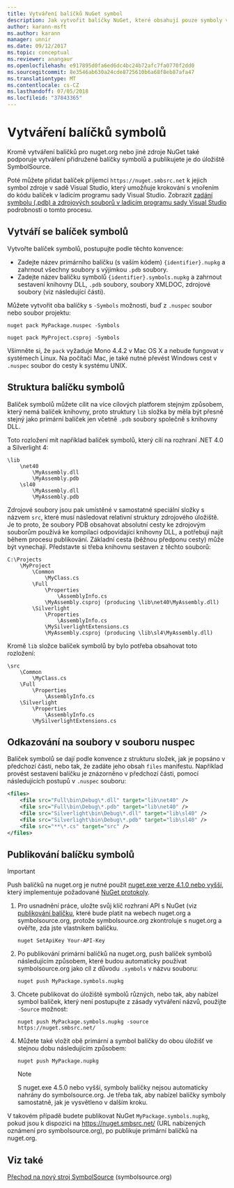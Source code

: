 ```yaml
---
title: Vytváření balíčků NuGet symbol
description: Jak vytvořit balíčky NuGet, které obsahují pouze symboly v zájmu podpory ladění jiných balíčků NuGet v sadě Visual Studio.
author: karann-msft
ms.author: karann
manager: unnir
ms.date: 09/12/2017
ms.topic: conceptual
ms.reviewer: anangaur
ms.openlocfilehash: e917895d0fa6ed6dc4bc24b72afc7fa0770f2dd0
ms.sourcegitcommit: 8e3546ab630a24cde8725610b6a68f8eb87afa47
ms.translationtype: MT
ms.contentlocale: cs-CZ
ms.lasthandoff: 07/05/2018
ms.locfileid: "37843365"
---
```

# <a name="creating-symbol-packages"></a>Vytváření balíčků symbolů

Kromě vytváření balíčků pro nuget.org nebo jiné zdroje NuGet také podporuje vytváření přidružené balíčky symbolů a publikujete je do úložiště SymbolSource.

Poté můžete přidat balíček příjemci `https://nuget.smbsrc.net` k jejich symbol zdroje v sadě Visual Studio, který umožňuje krokování s vnořením do kódu balíček v ladicím programu sady Visual Studio. Zobrazit [zadání symbolu (.pdb) a zdrojových souborů v ladicím programu sady Visual Studio](/visualstudio/debugger/specify-symbol-dot-pdb-and-source-files-in-the-visual-studio-debugger) podrobnosti o tomto procesu.

## <a name="creating-a-symbol-package"></a>Vytváří se balíček symbolů

Vytvořte balíček symbolů, postupujte podle těchto konvence:

- Zadejte název primárního balíčku (s vaším kódem) `{identifier}.nupkg` a zahrnout všechny soubory s výjimkou `.pdb` soubory.
- Zadejte název balíčku symbolů `{identifier}.symbols.nupkg` a zahrnout sestavení knihovny DLL, `.pdb` soubory, soubory XMLDOC, zdrojové soubory (viz následující části).

Můžete vytvořit oba balíčky s `-Symbols` možnosti, buď z `.nuspec` soubor nebo soubor projektu:

```cli
nuget pack MyPackage.nuspec -Symbols

nuget pack MyProject.csproj -Symbols
```

Všimněte si, že `pack` vyžaduje Mono 4.4.2 v Mac OS X a nebude fungovat v systémech Linux. Na počítači Mac, je také nutné převést Windows cest v `.nuspec` soubor do cesty k systému UNIX.

## <a name="symbol-package-structure"></a>Struktura balíčku symbolů

Balíček symbolů můžete cílit na více cílových platforem stejným způsobem, který nemá balíček knihovny, proto struktury `lib` složka by měla být přesně stejný jako primární balíček jen včetně `.pdb` soubory společně s knihovny DLL.

Toto rozložení mít například balíček symbolů, který cílí na rozhraní .NET 4.0 a Silverlight 4:

    \lib
        \net40
            \MyAssembly.dll
            \MyAssembly.pdb
        \sl40
            \MyAssembly.dll
            \MyAssembly.pdb

Zdrojové soubory jsou pak umístěné v samostatné speciální složky s názvem `src`, které musí následovat relativní struktury zdrojového úložiště. Je to proto, že soubory PDB obsahovat absolutní cesty ke zdrojovým souborům používá ke kompilaci odpovídající knihovny DLL, a potřebují najít během procesu publikování. Základní cesta (běžnou předponu cesty) může být vynechají. Představte si třeba knihovnu sestaven z těchto souborů:

    C:\Projects
        \MyProject
            \Common
                \MyClass.cs
            \Full
                \Properties
                    \AssemblyInfo.cs
                \MyAssembly.csproj (producing \lib\net40\MyAssembly.dll)
            \Silverlight
                \Properties
                    \AssemblyInfo.cs
                \MySilverlightExtensions.cs
                \MyAssembly.csproj (producing \lib\sl4\MyAssembly.dll)

Kromě `lib` složce balíček symbolů by bylo potřeba obsahovat toto rozložení:

    \src
        \Common
            \MyClass.cs
        \Full
            \Properties
                \AssemblyInfo.cs
        \Silverlight
            \Properties
                \AssemblyInfo.cs
            \MySilverlightExtensions.cs

## <a name="referring-to-files-in-the-nuspec"></a>Odkazování na soubory v souboru nuspec

Balíček symbolů se dají podle konvence z strukturu složek, jak je popsáno v předchozí části, nebo tak, že zadáte jeho obsah `files` manifestu. Například provést sestavení balíčku je znázorněno v předchozí části, pomocí následujících postupů v `.nuspec` souboru:

```xml
<files>
    <file src="Full\bin\Debug\*.dll" target="lib\net40" />
    <file src="Full\bin\Debug\*.pdb" target="lib\net40" />
    <file src="Silverlight\bin\Debug\*.dll" target="lib\sl40" />
    <file src="Silverlight\bin\Debug\*.pdb" target="lib\sl40" />
    <file src="**\*.cs" target="src" />
</files>
```

## <a name="publishing-a-symbol-package"></a>Publikování balíčku symbolů

> [!Important]
> Push balíčků na nuget.org je nutné použít [nuget.exe verze 4.1.0 nebo vyšší](https://www.nuget.org/downloads), který implementuje požadované [NuGet protokoly](../api/nuget-protocols.md).

1. Pro usnadnění práce, uložte svůj klíč rozhraní API s NuGet (viz [publikování balíčku](../create-packages/publish-a-package.md), které bude platit na webech nuget.org a symbolsource.org, protože symbolsource.org zkontroluje s nuget.org a ověřte, zda jste vlastníkem balíčku.

    ```cli
    nuget SetApiKey Your-API-Key
    ```

2. Po publikování primární balíčků na nuget.org, push balíček symbolů následujícím způsobem, které budou automaticky používat symbolsource.org jako cíl z důvodu `.symbols` v názvu souboru:

    ```cli
    nuget push MyPackage.symbols.nupkg
    ```

3. Chcete publikovat do úložiště symbolů různých, nebo tak, aby nabízel symbol balíček, který není postupujte z zásady vytváření názvů, použijte `-Source` možnost:

    ```cli
    nuget push MyPackage.symbols.nupkg -source https://nuget.smbsrc.net/
    ```

4. Můžete také vložit obě primární a symbol balíčky do obou úložišť ve stejnou dobu následujícím způsobem:

    ```cli
    nuget push MyPackage.nupkg
    ```

   > [!Note]
   > S nuget.exe 4.5.0 nebo vyšší, symboly balíčky nejsou automaticky nahrány do symbolsource.org. Je třeba tak, aby nabízel balíčky symboly samostatně, jak je vysvětleno v dalším kroku.
   
V takovém případě budete publikovat NuGet `MyPackage.symbols.nupkg`, pokud jsou k dispozici na https://nuget.smbsrc.net/ (URL nabízených oznámení pro symbolsource.org), po publikuje primární balíčků na nuget.org.

## <a name="see-also"></a>Viz také

[Přechod na nový stroj SymbolSource](https://tripleemcoder.com/2015/10/04/moving-to-the-new-symbolsource-engine/) (symbolsource.org)
